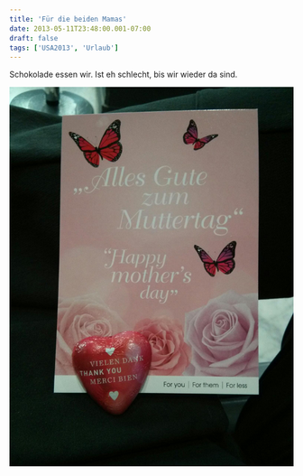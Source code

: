 ```yaml
---
title: 'Für die beiden Mamas'
date: 2013-05-11T23:48:00.001-07:00
draft: false
tags: ['USA2013', 'Urlaub']
---
```


Schokolade essen wir. Ist eh schlecht, bis wir wieder da sind.

![](/urlaub11to15-images/13/IMG_20130512_084555.jpg)